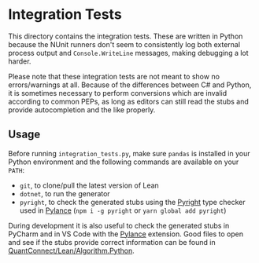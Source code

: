 # Integration Tests

This directory contains the integration tests. These are written in Python because the NUnit runners don't seem to consistently log both external process output and `Console.WriteLine` messages, making debugging a lot harder.

Please note that these integration tests are not meant to show no errors/warnings at all. Because of the differences between C# and Python, it is sometimes necessary to perform conversions which are invalid according to common PEPs, as long as editors can still read the stubs and provide autocompletion and the like properly.

## Usage

Before running `integration_tests.py`, make sure `pandas` is installed in your Python environment and the following commands are available on your `PATH`:
- `git`, to clone/pull the latest version of Lean
- `dotnet`, to run the generator
- `pyright`, to check the generated stubs using the [Pyright](https://github.com/microsoft/pyright) type checker used in [Pylance](https://marketplace.visualstudio.com/items?itemName=ms-python.vscode-pylance) (`npm i -g pyright` or `yarn global add pyright`)

During development it is also useful to check the generated stubs in PyCharm and in VS Code with the [Pylance](https://marketplace.visualstudio.com/items?itemName=ms-python.vscode-pylance) extension. Good files to open and see if the stubs provide correct information can be found in [QuantConnect/Lean/Algorithm.Python](https://github.com/QuantConnect/Lean/tree/master/Algorithm.Python).
